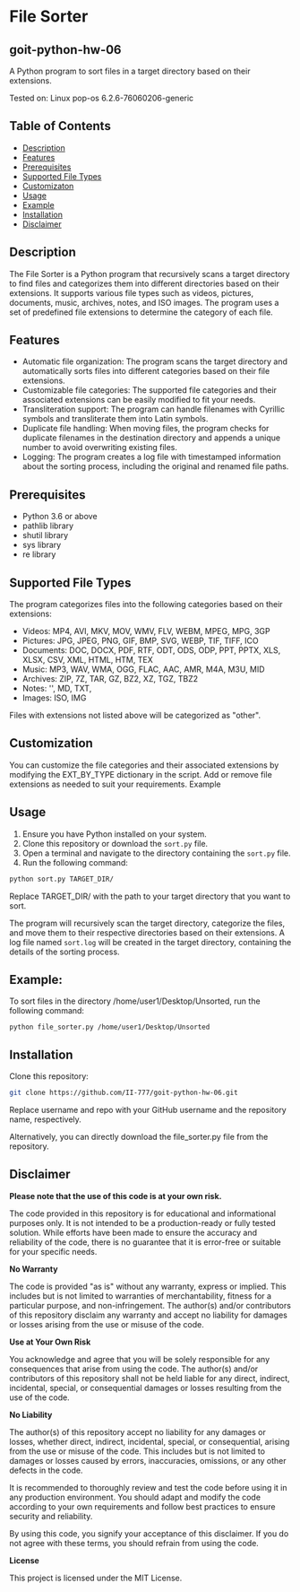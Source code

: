 # File Sorter
## goit-python-hw-06

A Python program to sort files in a target directory based on their extensions.

Tested on: Linux pop-os 6.2.6-76060206-generic

## Table of Contents

- [Description](#description)
- [Features](#features)
- [Prerequisites](#prerequisites)
- [Supported File Types](#supported-file-types)
- [Customizaton](#customization)
- [Usage](#usage)
- [Example](#example)
- [Installation](#installation)
- [Disclaimer](#disclaimer)

## Description

The File Sorter is a Python program that recursively scans a target directory to find files and categorizes them into different directories based on their extensions. It supports various file types such as videos, pictures, documents, music, archives, notes, and ISO images. The program uses a set of predefined file extensions to determine the category of each file.

## Features

- Automatic file organization: The program scans the target directory and automatically sorts files into different categories based on their file extensions.
- Customizable file categories: The supported file categories and their associated extensions can be easily modified to fit your needs.
- Transliteration support: The program can handle filenames with Cyrillic symbols and transliterate them into Latin symbols.
- Duplicate file handling: When moving files, the program checks for duplicate filenames in the destination directory and appends a unique number to avoid overwriting existing files.
- Logging: The program creates a log file with timestamped information about the sorting process, including the original and renamed file paths.

## Prerequisites

- Python 3.6 or above
- pathlib library
- shutil library
- sys library
- re library

## Supported File Types

The program categorizes files into the following categories based on their extensions:

- Videos: MP4, AVI, MKV, MOV, WMV, FLV, WEBM, MPEG, MPG, 3GP
- Pictures: JPG, JPEG, PNG, GIF, BMP, SVG, WEBP, TIF, TIFF, ICO
- Documents: DOC, DOCX, PDF, RTF, ODT, ODS, ODP, PPT, PPTX, XLS, XLSX, CSV, XML, HTML, HTM, TEX
- Music: MP3, WAV, WMA, OGG, FLAC, AAC, AMR, M4A, M3U, MID
- Archives: ZIP, 7Z, TAR, GZ, BZ2, XZ, TGZ, TBZ2
- Notes: '', MD, TXT,
- Images: ISO, IMG

Files with extensions not listed above will be categorized as "other".

## Customization

You can customize the file categories and their associated extensions by modifying the EXT_BY_TYPE dictionary in the script. Add or remove file extensions as needed to suit your requirements.
Example

## Usage

1. Ensure you have Python installed on your system.
2. Clone this repository or download the `sort.py` file.
3. Open a terminal and navigate to the directory containing the `sort.py` file.
4. Run the following command:

```bash
python sort.py TARGET_DIR/
```

Replace TARGET_DIR/ with the path to your target directory that you want to sort.


The program will recursively scan the target directory, categorize the files, and move them to their respective directories based on their extensions. A log file named `sort.log` will be created in the target directory, containing the details of the sorting process.

## Example:

To sort files in the directory /home/user1/Desktop/Unsorted, run the following command:

```shell
python file_sorter.py /home/user1/Desktop/Unsorted
``` 

## Installation

Clone this repository:

```bash
git clone https://github.com/II-777/goit-python-hw-06.git
```

Replace username and repo with your GitHub username and the repository name, respectively.

Alternatively, you can directly download the file_sorter.py file from the repository.


## Disclaimer

**Please note that the use of this code is at your own risk.**

The code provided in this repository is for educational and informational purposes only. It is not intended to be a production-ready or fully tested solution. While efforts have been made to ensure the accuracy and reliability of the code, there is no guarantee that it is error-free or suitable for your specific needs.

**No Warranty**

The code is provided "as is" without any warranty, express or implied. This includes but is not limited to warranties of merchantability, fitness for a particular purpose, and non-infringement. The author(s) and/or contributors of this repository disclaim any warranty and accept no liability for damages or losses arising from the use or misuse of the code.

**Use at Your Own Risk**

You acknowledge and agree that you will be solely responsible for any consequences that arise from using the code. The author(s) and/or contributors of this repository shall not be held liable for any direct, indirect, incidental, special, or consequential damages or losses resulting from the use of the code.

**No Liability**

The author(s) of this repository accept no liability for any damages or losses, whether direct, indirect, incidental, special, or consequential, arising from the use or misuse of the code. This includes but is not limited to damages or losses caused by errors, inaccuracies, omissions, or any other defects in the code.

It is recommended to thoroughly review and test the code before using it in any production environment. You should adapt and modify the code according to your own requirements and follow best practices to ensure security and reliability.

By using this code, you signify your acceptance of this disclaimer. If you do not agree with these terms, you should refrain from using the code.

**License**

This project is licensed under the MIT License.
